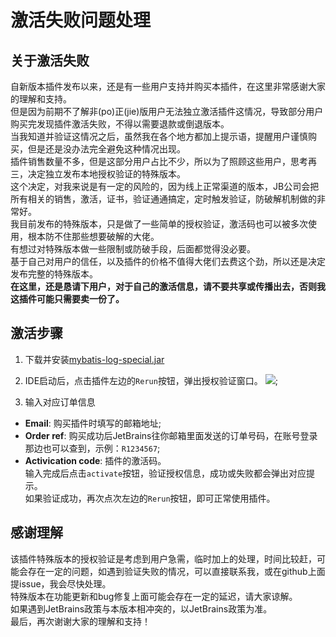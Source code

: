 # 激活失败问题处理
## 关于激活失败
自新版本插件发布以来，还是有一些用户支持并购买本插件，在这里非常感谢大家的理解和支持。  
但是因为前期不了解非(po)正(jie)版用户无法独立激活插件这情况，导致部分用户购买完发现插件激活失败，不得以需要退款或倒退版本。  
当我知道并验证这情况之后，虽然我在各个地方都加上提示语，提醒用户谨慎购买，但是还是没办法完全避免这种情况出现。  
插件销售数量不多，但是这部分用户占比不少，所以为了照顾这些用户，思考再三，决定独立发布本地授权验证的特殊版本。  
这个决定，对我来说是有一定的风险的，因为线上正常渠道的版本，JB公司会把所有相关的销售，激活，证书，验证通通搞定，定时触发验证，防破解机制做的非常好。    
我目前发布的特殊版本，只是做了一些简单的授权验证，激活码也可以被多次使用，根本防不住那些想要破解的大佬。  
有想过对特殊版本做一些限制或防破手段，后面都觉得没必要。  
基于自己对用户的信任，以及插件的价格不值得大佬们去费这个劲，所以还是决定发布完整的特殊版本。  
**在这里，还是恳请下用户，对于自己的激活信息，请不要共享或传播出去，否则我这插件可能只需要卖一份了。**  

## 激活步骤
1. 下载并安装[mybatis-log-special.jar](https://raw.githubusercontent.com/kookob/mybatis-log-plugin/master/dist/mybatis-log-special.jar)
2. IDE启动后，点击插件左边的`Rerun`按钮，弹出授权验证窗口。
![](https://raw.githubusercontent.com/kookob/mybatis-log-plugin/master/snapshot/license.png);

3. 输入对应订单信息
* **Email**: 购买插件时填写的邮箱地址;
* **Order ref**: 购买成功后JetBrains往你邮箱里面发送的订单号码，在账号登录那边也可以查到，示例：`R1234567`;
* **Activication code**: 插件的激活码。  
输入完成后点击`activate`按钮，验证授权信息，成功或失败都会弹出对应提示。  
如果验证成功，再次点次左边的`Rerun`按钮，即可正常使用插件。

## 感谢理解
该插件特殊版本的授权验证是考虑到用户急需，临时加上的处理，时间比较赶，可能会存在一定的问题，如遇到验证失败的情况，可以直接联系我，或在github上面提issue，我会尽快处理。  
特殊版本在功能更新和bug修复上面可能会存在一定的延迟，请大家谅解。    
如果遇到JetBrains政策与本版本相冲突的，以JetBrains政策为准。  
最后，再次谢谢大家的理解和支持！